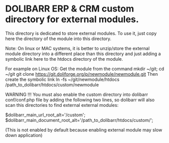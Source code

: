 # DOLIBARR ERP & CRM custom directory for external modules.

This directory is dedicated to store external modules.
To use it, just copy here the directory of the module into this directory.

Note: On linux or MAC systems, it is better to unzip/store the external module directory into 
a different place than this directory and just adding a symbolic link here to the htdocs directory
of the module.

For example on Linux OS: Get the module from the command 
mkdir ~/git; cd ~/git
git clone https://git.doliforge.org/p/newmodule/newmodule.git
Then create the symbolic link
ln -fs ~/git/newmodule/htdocs /path_to_dolibarr/htdocs/custom/newmodule 

WARNING !!!
You must also enable the custom directory into dolibarr conf/conf.php file by adding the following 
two lines, so dolibarr will also scan this directories to find external external modules:

$dolibarr_main_url_root_alt='/custom';
$dolibarr_main_document_root_alt='/path_to_dolibarr/htdocs/custom/';

(This is not enabled by default because enabling external module may slow down application)

